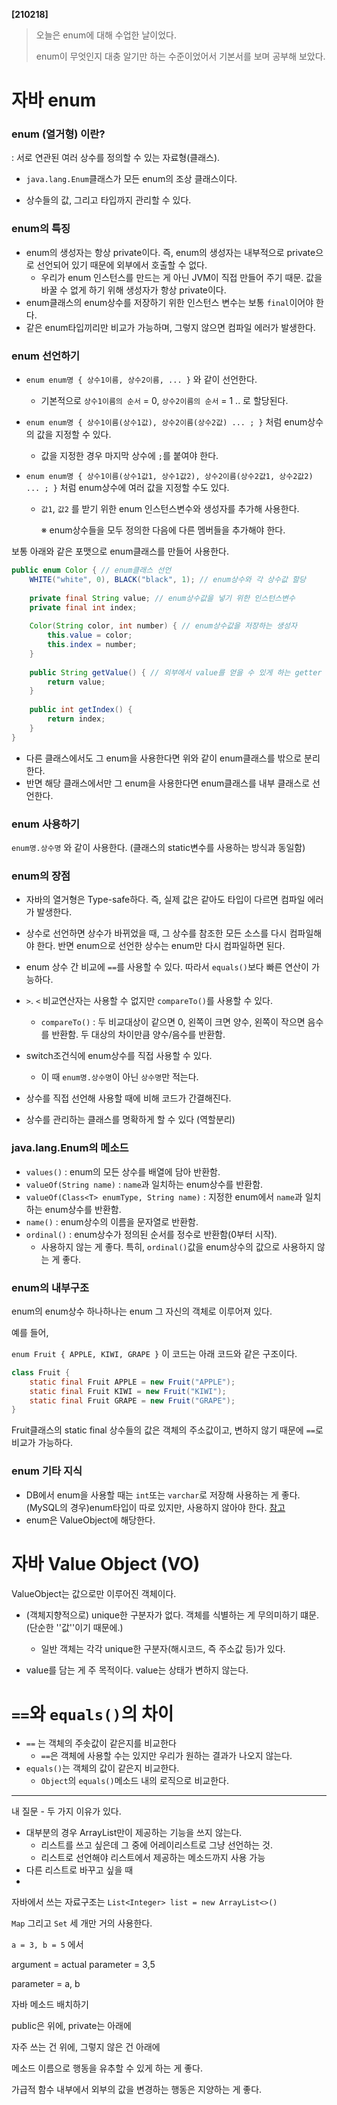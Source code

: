 **[210218]**



> 오늘은 enum에 대해 수업한 날이었다.
>
> enum이 무엇인지 대충 알기만 하는 수준이었어서 기본서를 보며 공부해 보았다.





# 자바 enum

### enum (열거형) 이란?

: 서로 연관된 여러 상수를 정의할 수 있는 자료형(클래스).

- `java.lang.Enum`클래스가 모든 enum의 조상 클래스이다.

- 상수들의 값, 그리고 타입까지 관리할 수 있다.

### enum의 특징

- enum의 생성자는 항상 private이다. 즉, enum의 생성자는 내부적으로 private으로 선언되어 있기 때문에 외부에서 호출할 수 없다.
  - 우리가 enum 인스턴스를 만드는 게 아닌 JVM이 직접 만들어 주기 때문.
    값을 바꿀 수 없게 하기 위해 생성자가 항상 private이다.
- enum클래스의 enum상수를 저장하기 위한 인스턴스 변수는 보통  `final`이어야 한다.
- 같은 enum타입끼리만 비교가 가능하며, 그렇지 않으면 컴파일 에러가 발생한다.

### enum 선언하기

- `enum enum명 { 상수1이름, 상수2이름, ... }` 와 같이 선언한다.

  - 기본적으로 `상수1이름의 순서` = 0, `상수2이름의 순서` = 1 .. 로 할당된다.

- `enum enum명 { 상수1이름(상수1값), 상수2이름(상수2값) ... ; }` 처럼 enum상수의 값을 지정할 수 있다.

  - 값을 지정한 경우 마지막 상수에 `;`를 붙여야 한다.

- `enum enum명 { 상수1이름(상수1값1, 상수1값2), 상수2이름(상수2값1, 상수2값2) ... ; }` 처럼 enum상수에 여러 값을 지정할 수도 있다.

  - `값1`, `값2` 를 받기 위한 enum 인스턴스변수와 생성자를 추가해 사용한다.

    ※ enum상수들을 모두 정의한 다음에 다른 멤버들을 추가해야 한다.

보통 아래와 같은 포맷으로 enum클래스를 만들어 사용한다.

```java
public enum Color { // enum클래스 선언
    WHITE("white", 0), BLACK("black", 1); // enum상수와 각 상수값 할당
    
    private final String value; // enum상수값을 넣기 위한 인스턴스변수
    private final int index;
    
    Color(String color, int number) { // enum상수값을 저장하는 생성자
        this.value = color;
        this.index = number;
    }
    
    public String getValue() { // 외부에서 value를 얻을 수 있게 하는 getter
        return value;
    }
    
    public int getIndex() {
        return index;
    }
}
```

- 다른 클래스에서도 그 enum을 사용한다면 위와 같이 enum클래스를 밖으로 분리한다.
- 반면 해당 클래스에서만 그 enum을 사용한다면 enum클래스를 내부 클래스로 선언한다.

### enum 사용하기

`enum명.상수명` 와 같이 사용한다.
(클래스의 static변수를 사용하는 방식과 동일함)

### enum의 장점

- 자바의 열거형은 Type-safe하다.
  즉, 실제 값은 같아도 타입이 다르면 컴파일 에러가 발생한다.

- 상수로 선언하면 상수가 바뀌었을 때, 그 상수를 참조한 모든 소스를 다시 컴파일해야 한다.
  반면 enum으로 선언한 상수는 enum만 다시 컴파일하면 된다.
- enum 상수 간 비교에 `==`를 사용할 수 있다.
  따라서 `equals()`보다 빠른 연산이 가능하다.
- `>`. `<` 비교연산자는 사용할 수 없지만 `compareTo()`를 사용할 수 있다.
  - `compareTo()`
    : 두 비교대상이 같으면 0, 왼쪽이 크면 양수, 왼쪽이 작으면 음수를 반환함.
    두 대상의 차이만큼 양수/음수를 반환함.
- switch조건식에 enum상수를 직접 사용할 수 있다.
  - 이 때 `enum명.상수명`이 아닌 `상수명`만 적는다.
- 상수를 직접 선언해 사용할 때에 비해 코드가 간결해진다.
- 상수를 관리하는 클래스를 명확하게 할 수 있다 (역할분리)

### java.lang.Enum의 메소드

- `values()` : enum의 모든 상수를 배열에 담아 반환함.
- `valueOf(String name)` : `name`과 일치하는 enum상수를 반환함.
- `valueOf(Class<T> enumType, String name)` : 지정한 enum에서 `name`과 일치하는 enum상수를 반환함.
- `name()` : enum상수의 이름을 문자열로 반환함.
- `ordinal()` : enum상수가 정의된 순서를 정수로 반환함(0부터 시작).
  - 사용하지 않는 게 좋다. 특히, `ordinal()`값을 enum상수의 값으로 사용하지 않는 게 좋다.

### enum의 내부구조

enum의 enum상수 하나하나는 enum 그 자신의 객체로 이루어져 있다.

예를 들어,

`enum Fruit { APPLE, KIWI, GRAPE }` 이 코드는 아래 코드와 같은 구조이다.

```java
class Fruit {
	static final Fruit APPLE = new Fruit("APPLE");
	static final Fruit KIWI = new Fruit("KIWI");
	static final Fruit GRAPE = new Fruit("GRAPE");
}
```

Fruit클래스의 static final 상수들의 값은 객체의 주소값이고, 변하지 않기 때문에 `==`로 비교가 가능하다.

### enum 기타 지식

- DB에서 enum을 사용할 때는 `int`또는 `varchar`로 저장해 사용하는 게 좋다.
  (MySQL의 경우)enum타입이 따로 있지만, 사용하지 않아야 한다. [참고](https://velog.io/@leejh3224/%EB%B2%88%EC%97%AD-MySQL%EC%9D%98-ENUM-%ED%83%80%EC%9E%85%EC%9D%84-%EC%82%AC%EC%9A%A9%ED%95%98%EC%A7%80-%EB%A7%90%EC%95%84%EC%95%BC-%ED%95%A0-8%EA%B0%80%EC%A7%80-%EC%9D%B4%EC%9C%A0)
- enum은 ValueObject에 해당한다.





# 자바 Value Object (VO)

ValueObject는 값으로만 이루어진 객체이다.

- (객체지향적으로) unique한 구분자가 없다.
  객체를 식별하는 게 무의미하기 떄문. (단순한 ''값''이기 때문에.)
  - 일반 객체는 각각 unique한 구분자(해시코드, 즉 주소값 등)가 있다.

- value를 담는 게 주 목적이다. value는 상태가 변하지 않는다.







# `==`와 `equals()`의 차이

- `==` 는 객체의 주솟값이 같은지를 비교한다
  - `==`은 객체에 사용할 수는 있지만 우리가 원하는 결과가 나오지 않는다.
- `equals()`는 객체의 값이 같은지 비교한다.
  - `Object`의 `equals()`메소드 내의 로직으로 비교한다.





---



내 질문 - 두 가지 이유가 있다.

- 대부분의 경우 ArrayList만이 제공하는 기능을 쓰지 않는다.
  - 리스트를 쓰고 싶은데 그 중에 어레이리스트로 그냥 선언하는 것.
  - 리스트로 선언해야 리스트에서 제공하는 메소드까지 사용 가능
- 다른 리스트로 바꾸고 싶을 때 
- 

자바에서 쓰는 자료구조는 `List<Integer> list = new ArrayList<>()`

`Map` 그리고 `Set` 세 개만 거의 사용한다.



`a = 3, b = 5` 에서

argument = actual parameter = 3,5

parameter = a, b



자바 메소드 배치하기

public은 위에, private는 아래에

자주 쓰는 건 위에, 그렇지 않은 건 아래에

메소드 이름으로 행동을 유추할 수 있게 하는 게 좋다.

가급적 함수 내부에서 외부의 값을 변경하는 행동은 지양하는 게 좋다.